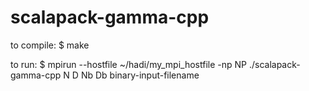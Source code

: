 # scalapack-gamma-cpp

to compile:
$ make

to run:
$ mpirun --hostfile ~/hadi/my_mpi_hostfile -np NP ./scalapack-gamma-cpp N D Nb Db binary-input-filename


